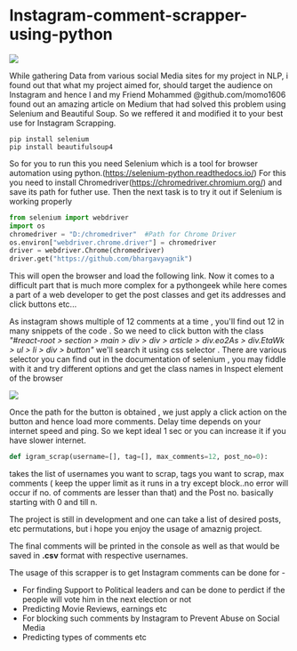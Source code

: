 # Instagram-comment-scrapper-using-python

![](https://lh3.googleusercontent.com/LZdsQGEbRqcZIjvWdiJTjlaGQJQjP097FAIvl4XfOi_XHagmC83Lc04PDxaq8Ml6xJk)

While gathering Data from various social Media sites for my project in NLP, i found out that what my project aimed for, should target the audience on Instagram and hence I and my Friend Mohammed @github.com/momo1606 found out an amazing article on Medium that had solved this problem using Selenium and Beautiful Soup. So we reffered it and modified it to your best use for Instagram Scrapping.

```shell
pip install selenium
pip install beautifulsoup4
```

So for you to run this you need Selenium which is a tool for browser automation using python.(https://selenium-python.readthedocs.io/)
For this you need to install Chromedriver(https://chromedriver.chromium.org/) and save its path for futher use.
Then the next task is to 
try it out if Selenium is working properly

```python
from selenium import webdriver
import os
chromedriver = "D:/chromedriver"  #Path for Chrome Driver
os.environ["webdriver.chrome.driver"] = chromedriver
driver = webdriver.Chrome(chromedriver)
driver.get("https://github.com/bhargavyagnik")
```

This will open the browser and load the following link.
Now it comes to a difficult part that is much more complex for a pythongeek while here comes a part of a web developer to get the post classes and get its addresses and click buttons etc...

As instagram shows multiple of 12 comments at a time , you'll find out 12 in many snippets of the code . So we need to click button with the class *"#react-root > section > main > div > div > article > div.eo2As > div.EtaWk > ul > li > div > button"* we'll search it using css selector . There are various selector you can find out in the documentation of selenium , you may fiddle with it and try different options and get the class names in Inspect element of the browser

![](https://s3-ap-south-1.amazonaws.com/av-blog-media/wp-content/uploads/2019/05/Web-Scraping-selenium.png)

Once the path for the button is obtained , we just apply a click action on the button and hence load more comments. Delay time depends on your internet speed and ping. So we kept ideal 1 sec or you can increase it if you have slower internet.

``` python
def igram_scrap(username=[], tag=[], max_comments=12, post_no=0):
```
 takes the list of usernames you want to scrap, tags you want to scrap, max comments ( keep the upper limit as it runs in a try except block..no error will occur if no. of comments are lesser than that) and the Post no.  basically starting with 0 and till n. 
 
The project is still in development and one can take a list of desired posts, etc permutations, but i hope you enjoy the usage of amaznig project.

The final comments will be printed in the console as well as that would be saved in **.csv** format with respective usernames. 

The usage of this scrapper is to get Instagram comments can be done for -
- For finding Support to Political leaders and can be done to perdict if the people will vote him in the next election or not
- Predicting Movie Reviews, earnings etc
- For blocking such comments by Instagram to Prevent Abuse on Social Media
- Predicting types of comments etc

